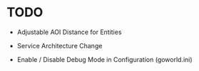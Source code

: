 # TODO

* Adjustable AOI Distance for Entities

* Service Architecture Change

* Enable / Disable Debug Mode in Configuration (goworld.ini)